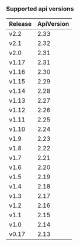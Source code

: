 ### Supported api versions

| Release | ApiVersion |
|---------|------------|
| v2.2    | 2.33       |
| v2.1    | 2.32       |
| v2.0    | 2.31       | 
| v1.17   | 2.31       |
| v1.16   | 2.30       |
| v1.15   | 2.29       |
| v1.14   | 2.28       |
| v1.13   | 2.27       |
| v1.12   | 2.26       |
| v1.11   | 2.25       |
| v1.10   | 2.24       |
| v1.9    | 2.23       |
| v1.8    | 2.22       |
| v1.7    | 2.21       |
| v1.6    | 2.20       |
| v1.5    | 2.19       |
| v1.4    | 2.18       |
| v1.3    | 2.17       |
| v1.2    | 2.16       |
| v1.1    | 2.15       |
| v1.0    | 2.14       |
| v0.17   | 2.13       |
